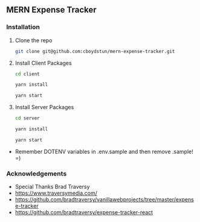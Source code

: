 ## MERN Expense Tracker

### Installation

1. Clone the repo
   ```sh
   git clone git@github.com:cboydstun/mern-expense-tracker.git
   ```
2. Install Client Packages
   ```sh
   cd client
   ```
   ```sh
   yarn install
   ```
   ```sh
   yarn start
   ```
3. Install Server Packages

   ```sh
   cd server
   ```

   ```sh
   yarn install
   ```

   ```sh
   yarn start
   ```

- Remember DOTENV variables in .env.sample and then remove .sample! =)

### Acknowledgements

- Special Thanks Brad Traversy
- https://www.traversymedia.com/
- https://github.com/bradtraversy/vanillawebprojects/tree/master/expense-tracker
- https://github.com/bradtraversy/expense-tracker-react
